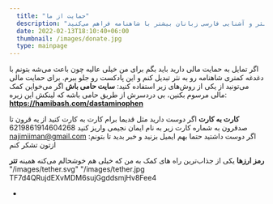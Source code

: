 ```yaml
---
  title: "حمایت از ما"
  description: "با حمایت مالی از داستامینوفن راه رو برای ادامه تبدیل شاهنامه به نثر و آشنایی فارسی زبانان بیشتر با شاهنامه فراهم می‌کنید"
  date: 2022-02-13T18:10:40+06:00
  thumbnail: /images/donate.jpg
  type: mainpage
---
```

اگر تمایل به حمایت مالی دارید باید بگم برای من خیلی عالیه چون باعث می‌شه بتونم با دغدغه کمتری شاهنامه رو به نثر تبدیل کنم و این پادکست رو جلو ببرم. برای حمایت مالی می‌تونید از یکی از روش‌های زیر استفاده کنید:
**سایت حامی باش**
 اگر می‌خواین کمک مالی مرسوم بکنین، بی دردسرش از طریق حامی باشه که لینکش این زیره:
**https://hamibash.com/dastaminophen**

**کارت به کارت**
اگر دوست دارید مثل قدیما برام کارت به کارت کنید از یه قرون تا صدقرون به شماره کارت زیر به نام ایمان نجیمی واریز کنید
6219861914604268  
najimiiman@gmail.com :اگر دوست داشتید حتما بهم ایمیل بزنید و خبر بدید تا بتونم ازتون تشکر کنم 

**رمز ارزها**
یکی از جذاب‌ترین راه های کمک به من که خیلی هم خوشحالم می‌کنه همینه
**تتر** "/images/tether.svg"
"/images/tether.jpg
TF7d4QRujdEXvMDM6sujGgddsmjHv8Fee4

 

  
    

      

        
          
  



  







 
-
  